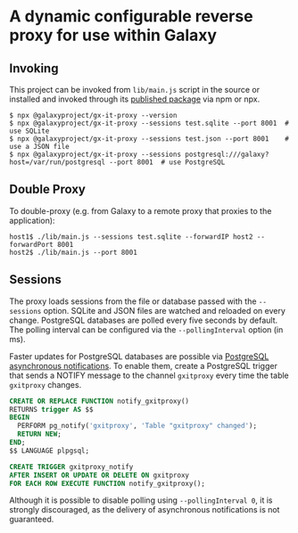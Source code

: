 # A dynamic configurable reverse proxy for use within Galaxy

## Invoking

This project can be invoked from ``lib/main.js`` script in the source or
installed and invoked through its [published package](https://www.npmjs.com/package/@galaxyproject/gx-it-proxy) via npm or npx.

```console
$ npx @galaxyproject/gx-it-proxy --version
$ npx @galaxyproject/gx-it-proxy --sessions test.sqlite --port 8001  # use SQLite
$ npx @galaxyproject/gx-it-proxy --sessions test.json --port 8001    # use a JSON file
$ npx @galaxyproject/gx-it-proxy --sessions postgresql:///galaxy?host=/var/run/postgresql --port 8001  # use PostgreSQL
```

## Double Proxy

To double-proxy (e.g. from Galaxy to a remote proxy that proxies to the application):

```console
host1$ ./lib/main.js --sessions test.sqlite --forwardIP host2 --forwardPort 8001
host2$ ./lib/main.js --port 8001
```

## Sessions

The proxy loads sessions from the file or database passed with the `--sessions`
option. SQLite and JSON files are watched and reloaded on every change.
PostgreSQL databases are polled every five seconds by default. The polling
interval can be configured via the `--pollingInterval` option (in ms).

Faster updates for PostgreSQL databases are possible via
[PostgreSQL asynchronous notifications](https://www.postgresql.org/docs/16/libpq-notify.html).
To enable them, create a PostgreSQL trigger that sends a
NOTIFY message to the channel `gxitproxy` every time the table `gxitproxy`
changes. 

```SQL
CREATE OR REPLACE FUNCTION notify_gxitproxy()
RETURNS trigger AS $$
BEGIN
  PERFORM pg_notify('gxitproxy', 'Table "gxitproxy" changed');
  RETURN NEW;
END;
$$ LANGUAGE plpgsql;

CREATE TRIGGER gxitproxy_notify
AFTER INSERT OR UPDATE OR DELETE ON gxitproxy
FOR EACH ROW EXECUTE FUNCTION notify_gxitproxy();
```

Although it is possible to disable polling using `--pollingInterval 0`, it is
strongly discouraged, as the delivery of asynchronous notifications is not
guaranteed.
